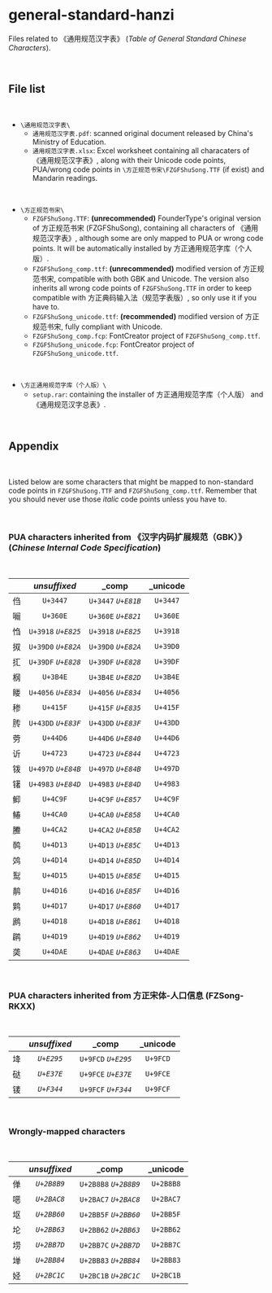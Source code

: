 # general-standard-hanzi
Files related to 《通用规范汉字表》 (*Table of General Standard Chinese Characters*).

<br>

## File list

<br>

- `\通用规范汉字表\`
  - `通用规范汉字表.pdf`: scanned original document released by China's Ministry of Education.
  - `通用规范汉字表.xlsx`: Excel worksheet containing all characaters of 《通用规范汉字表》, along with their Unicode code points, PUA/wrong code points in `\方正规范书宋\FZGFShuSong.TTF` (if exist) and Mandarin readings.

<br>

- `\方正规范书宋\`
  - `FZGFShuSong.TTF`: **(unrecommended)** FounderType's original version of 方正规范书宋 (FZGFShuSong), containing all characters of 《通用规范汉字表》, although some are only mapped to PUA or wrong code points. It will be automatically installed by 方正通用规范字库（个人版）.
  - `FZGFShuSong_comp.ttf`: **(unrecommended)** modified version of 方正规范书宋, compatible with both GBK and Unicode. The version also inherits all wrong code points of `FZGFShuSong.TTF` in order to keep compatible with 方正典码输入法（规范字表版）, so only use it if you have to.
  - `FZGFShuSong_unicode.ttf`: **(recommended)** modified version of 方正规范书宋, fully compliant with Unicode.
  - `FZGFShuSong_comp.fcp`: FontCreator project of `FZGFShuSong_comp.ttf`.
  - `FZGFShuSong_unicode.fcp`: FontCreator project of `FZGFShuSong_unicode.ttf`.

<br>

- `\方正通用规范字库（个人版）\`
  - `setup.rar`: containing the installer of 方正通用规范字库（个人版） and 《通用规范汉字总表》.

<br>

## Appendix

<br>

Listed below are some characters that might be mapped to non-standard code points in `FZGFShuSong.TTF` and `FZGFShuSong_comp.ttf`. Remember that you should never use those *italic* code points unless you have to.

<br>

### PUA characters inherited from 《汉字内码扩展规范（GBK）》 (*Chinese Internal Code Specification*)

<br>

|    |     *unsuffixed*    |        _comp        | _unicode |
|----|:-------------------:|:-------------------:|:--------:|
| 㑇 | `U+3447`            | `U+3447` *`U+E81B`* | `U+3447` |
| 㘎 | `U+360E`            | `U+360E` *`U+E821`* | `U+360E` |
| 㤘 | `U+3918` *`U+E825`* | `U+3918` *`U+E825`* | `U+3918` |
| 㧐 | `U+39D0` *`U+E82A`* | `U+39D0` *`U+E82A`* | `U+39D0` |
| 㧟 | `U+39DF` *`U+E828`* | `U+39DF` *`U+E828`* | `U+39DF` |
| 㭎 | `U+3B4E`            | `U+3B4E` *`U+E82D`* | `U+3B4E` |
| 䁖 | `U+4056` *`U+E834`* | `U+4056` *`U+E834`* | `U+4056` |
| 䅟 | `U+415F`            | `U+415F` *`U+E835`* | `U+415F` |
| 䏝 | `U+43DD` *`U+E83F`* | `U+43DD` *`U+E83F`* | `U+43DD` |
| 䓖 | `U+44D6`            | `U+44D6` *`U+E840`* | `U+44D6` |
| 䜣 | `U+4723`            | `U+4723` *`U+E844`* | `U+4723` |
| 䥽 | `U+497D` *`U+E84B`* | `U+497D` *`U+E84B`* | `U+497D` |
| 䦃 | `U+4983` *`U+E84D`* | `U+4983` *`U+E84D`* | `U+4983` |
| 䲟 | `U+4C9F`            | `U+4C9F` *`U+E857`* | `U+4C9F` |
| 䲠 | `U+4CA0`            | `U+4CA0` *`U+E858`* | `U+4CA0` |
| 䲢 | `U+4CA2`            | `U+4CA2` *`U+E85B`* | `U+4CA2` |
| 䴓 | `U+4D13`            | `U+4D13` *`U+E85C`* | `U+4D13` |
| 䴔 | `U+4D14`            | `U+4D14` *`U+E85D`* | `U+4D14` |
| 䴕 | `U+4D15`            | `U+4D15` *`U+E85E`* | `U+4D15` |
| 䴖 | `U+4D16`            | `U+4D16` *`U+E85F`* | `U+4D16` |
| 䴗 | `U+4D17`            | `U+4D17` *`U+E860`* | `U+4D17` |
| 䴘 | `U+4D18`            | `U+4D18` *`U+E861`* | `U+4D18` |
| 䴙 | `U+4D19`            | `U+4D19` *`U+E862`* | `U+4D19` |
| 䶮 | `U+4DAE`            | `U+4DAE` *`U+E863`* | `U+4DAE` |

<br>

### PUA characters inherited from 方正宋体-人口信息 (FZSong-RKXX)

<br>

|    | *unsuffixed* |        _comp        | _unicode |
|----|:------------:|:-------------------:|:--------:|
| 鿍 |  *`U+E295`*  | `U+9FCD` *`U+E295`* | `U+9FCD` |
| 鿎 |  *`U+E37E`*  | `U+9FCE` *`U+E37E`* | `U+9FCE` |
| 鿏 |  *`U+F344`*  | `U+9FCF` *`U+F344`* | `U+9FCF` |

<br>

### Wrongly-mapped characters

<br>

|    | *unsuffixed* |         _comp         |  _unicode |
|----|:------------:|:---------------------:|:---------:|
| 𫢸 |  *`U+2B8B9`* | `U+2B8B8` *`U+2B8B9`* | `U+2B8B8` |
| 𫫇 |  *`U+2BAC8`* | `U+2BAC7` *`U+2BAC8`* | `U+2BAC7` |
| 𫭟 |  *`U+2BB60`* | `U+2BB5F` *`U+2BB60`* | `U+2BB5F` |
| 𫭢 |  *`U+2BB63`* | `U+2BB62` *`U+2BB63`* | `U+2BB62` |
| 𫭼 |  *`U+2BB7D`* | `U+2BB7C` *`U+2BB7D`* | `U+2BB7C` |
| 𫮃 |  *`U+2BB84`* | `U+2BB83` *`U+2BB84`* | `U+2BB83` |
| 𫰛 |  *`U+2BC1C`* | `U+2BC1B` *`U+2BC1C`* | `U+2BC1B` |
